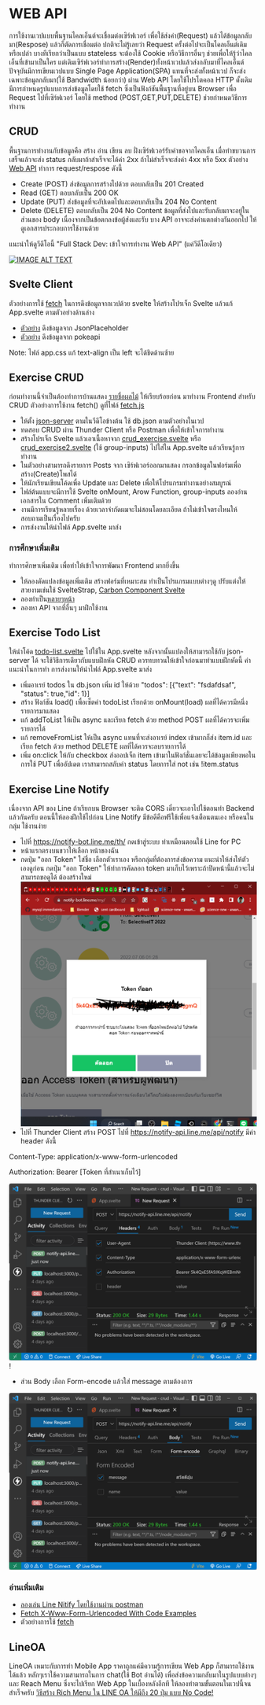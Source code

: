 # WEB API
การใช้งานเวปแบบพื้นฐานไคลเอ็นต์จะเชื่อมต่อเซิร์ฟเวอร์ เพื่อใช้ส่งค่า(Request) แล้วได้ข้อมูลกลับมา(Respose) แล้วก็ตัดการเชื่อมต่อ ปกติจะไม่รู้เลยว่า Request ครั้งต่อไปจะเป็นไคลเอ็นต์เดิมหรือเปล่า บางทีเรียกว่าเป็นแบบ stateless จะต้องใช้  Cookie หรือวิธีการอื่นๆ ช่วยเพื่อให้รู้ว่าไคลเอ็นที่เข้ามาเป็นใคร แต่เดิมเซิร์ฟเวอร์ทำการสร้าง(Render)ทั้งหน้าเวปแล้วส่งกลับมาที่ไคลเอ็นต์ ปัจจุบันมีการเขียนเวปแบบ Single Page Application(SPA) แทนที่จะส่งทั้งหน้าเวป ก็จะส่งเฉพาะข้อมูลกลับมา(ใช้ Bandwidth น้อยกว่า) ผ่าน Web API โดยใช้โปรโตคอล HTTP ดั้งเดิม มีการกำหนดรูปแบบการส่งข้อมูลโดยใช้ 
fetch ซึ่งเป็นฟังก์ชันพื้นฐานที่อยู่บน Browser เพื่อ Request ไปที่เซิร์ฟเวอร์ โดยใช้ method (POST,GET,PUT,DELETE) ช่วยกำหนดวิธีการทำงาน

## CRUD
พื้นฐานการทำงานกับข้อมูลคือ สร้าง อ่าน เขียน ลบ ฝั่งเซิร์ฟเวอร์รับคำขอจากไคลเอ็น เมื่อทำขบวนการเสร็จแล้วจะส่ง status กลับมาถ้าสำเร็จจะได้ค่า 2xx ถ้าไม่สำเร็จจะส่งค่า 4xx หรือ 5xx ตัวอย่าง 
[Web API](https://www.moesif.com/blog/technical/api-design/Which-HTTP-Status-Code-To-Use-For-Every-CRUD-App/) ทำการ request/respose ดังนี้
- Create (POST) ส่งข้อมูลการสร้างไปด้วย ตอบกลับเป็น 201 Created
- Read (GET) ตอบกลับเป็น 200 OK 
- Update (PUT)  ส่งข้อมูลที่จะอัปเดตไปและตอบกลับเป็น 204 No Content
- Delete (DELETE) ตอบกลับเป็น 204 No Content
ข้อมูลที่ส่งไปและรับกลับมาจะอยู่ในส่วนของ body
เนื่องจากเป็นข้อตกลงข้อผู้ส่งและรับ บาง API อาจจะส่งค่าแตกต่างกันออกไป ให้ดูเอกสารประกอบการใช้งานด้วย

แนะนำให้ดูวีดีโอนี้ "Full Stack Dev: เข้าใจการทำงาน Web API" (แค่วีดีโอเดียว)

[![IMAGE ALT TEXT](http://img.youtube.com/vi/c49Y5VKKW34/0.jpg)](https://www.youtube.com/watch?v=c49Y5VKKW34&list=PLWMbTFbTi55ODjx2GXM_PCEh5sMgEo8nq "Full Stack Dev: เข้าใจการทำงาน Web API")

## Svelte Client
ตัวอย่างการใช้ [fetch](https://developer.mozilla.org/en-US/docs/Web/API/Fetch_API/Using_Fetch) 
ในการดึงข้อมูลจากเวปด้วย svelte ให้สร้างโปรเจ็ก Svelte แล้วแก้ App.svelte ตามตัวอย่างด้านล่าง
- [ตัวอย่าง](./load-users.svelte) ดึงข้อมูลจาก JsonPlaceholder  
- [ตัวอย่าง](./load-pokemon.svelte) ดึงข้อมูลจาก pokeapi

Note: ไฟล์ app.css แก้ text-align เป็น left จะได้ชิดด้านซ้าย

## Exercise CRUD
  ก่อนทำงานนี้จำเป็นต้องทำการบ้านแสดง [รายชื่อผลไม้](../fruit-list/) ให้เรียบร้อยก่อน มาทำงาน Frontend สำหรับ CRUD ตัวอย่างการใช้งาน fetch() ดูที่ไฟล์ [fetch.js](./fetch.js)
- ให้ตั้ง [json-server](https://github.com/typicode/json-server) ตามในวีดีโอข้างต้น ใช้ db.json ตามตัวอย่างในเวป
- ทดสอบ CRUD ผ่าน Thunder Client หรือ Postman เพื่อให้เข้าใจการทำงาน  
- สร้างโปรเจ็ก Svelte แล้วเอาเนื้อหาจาก [crud_exercise.svelte](./crud_exercise.svelte) หรือ [crud_exercise2.svelte](./crud_exercise2.svelte) (ใช้ group-inputs) ไปใส่ใน App.svelte แล้วเรียนรู้การทำงาน
- ในตัวอย่างสามารถดึงรายการ Posts จาก เซิร์ฟเวอร์ออกมาแสดง กรอกข้อมูลในฟอร์มเพื่อสร้าง(Create)โพสได้ 
- ให้นักเรียนเขียนโค้ดเพื่อ Update และ Delete เพื่อให้โปรแกรมทำงานอย่างสมบูรณ์ 
- ไฟล์ต้นแบบจะมีการใช้ Svelte onMount, Arow Function, group-inputs ลองอ่านเอกสารใน Comment เพิ่มเติมด้วย
- งานมีการเรียนรู้หลายเรื่อง ด้วยเวลาจำกัดผมจะไม่สอนโดยละเอียด ถ้าไม่เข้าใจตรงไหนให้สอบถามเป็นเรื่องไปครับ
- การส่งงานให้นำไฟล์ App.svelte มาส่ง

### การศึกษาเพิ่มเติม
ทำการศึกษาเพิ่มเติม เพื่อทำให้เข้าใจการพัฒนา Frontend มากยิ่งขึ้น
- ให้ลองดัดแปลงข้อมูลเพิ่มเติม สร้างฟอร์มที่เหมาะสม ทำเป็นโปรแกรมแบบต่างๆดู ปรับแต่งให้สวยงามเช่นใช้ SvelteStrap, [Carbon Component Svelte](https://carbon-components-svelte.onrender.com/)  
- ลองทำเป็น[หลายๆหน้า](https://youtu.be/EPf7Ptwgvu8) 
- ลองหา API จากที่อื่นๆ มาฝึกใช้งาน

## Exercise Todo List 
ให้นำโค้ด [todo-list.svelte](./todo-list.svelte) ไปใช้ใน App.svelte หลังจากนั้นแปลงให้สามารถใช้กับ json-server ได้ จะใช้วิธีการเดียวกับแบบฝึกหัด CRUD ควรทบทวนให้เข้าใจก่อนมาทำแบบฝึกหัดนี้ คำแนะนำในการทำ การส่งงานให้นำไฟล์ App.svelte มาส่ง
- เพิ่มอาเรย์ todos ใน db.json เพิ่ม id ให้ด้วย  "todos": [{"text": "fsdafdsaf", "status": true,"id": 1}]
- สร้าง ฟังก์ชัน load() เพื่อเซ็ตค่า todoList เรียกด้วย onMount(load) ผลที่ได้ควรมีหนึ่งรายการมาแสดง
- แก้ addToList ให้เป็น async และเรียก fetch ด้วย method POST ผลที่ได้ควรจะเพิ่มรายการได้
- แก้ removeFromList ให้เป็น async แทนที่จะส่งอาเรย์ index เข้ามากก็ส่ง item.id และเรียก fetch ด้วย method DELETE 
 ผลที่ได้ควรจะลบรายการได้
- เพิ่ม on:click ให้กับ checkbox ส่งออปเจ็ก item เข้ามาในฟังก์ชั่นเลยจะได้ข้อมูลเพียงพอในการใช้ PUT เพื่ออัปเดต เราสามารถสลับค่า status โดยการใส่ not เช่น !item.status

## Exercise Line Notify
เนื่องจาก API ของ Line ถ้าเรียกบน Browser จะติด CORS เดี๋ยวจะเอาไปใช้ตอนทำ Backend แล้วกันครับ ตอนนี้ให้ลองฝึกใช้ไปก่อน 
Line Notify มีข้อดีคือฟรีใช้เพื่อแจ้งเตือนตนเอง หรือคนในกลุ่ม ใช้งานง่าย 

- ไปที่ https://notify-bot.line.me/th/ กดเข้าสู่ระบบ ทำเหมือนตอนใช้ Line for PC
- หน้าแรกตรงบนขวาให้เลือก หน้าของฉัน
- กดปุ่ม "ออก Token" ใส่ชื่อ เลือกตัวเราเอง หรือกลุ่มที่ต้องการส่งข้อความ แนะนำให้ส่งให้ตัวเองดูก่อน กดปุ่ม "ออก Token" ให้ทำการคัดลอก token มาเก็บไว้เพราะถ้าปิดหน้านี้แล้วจะไม่สามารถขอดูได้ ต้องสร้างใหม่![Alt text](line-notify-token.png)
- ไปที่ Thunder Client สร้าง POST ไปที่ https://notify-api.line.me/api/notify มีค่า header ดังนี้

Content-Type: application/x-www-form-urlencoded

Authorization: Bearer [Token ที่สำเนาเก็บไว้]

![Alt text](line-notify-post.png)!

- ส่วน Body เลือก Form-encode แล้วใส่ message ตามต้องการ

![Alt text](line-notify-body.png)


### อ่านเพิ่มเติม
- [ลองเล่น Line Nitify โดยใช้งานผ่าน postman](https://medium.com/amiearth/%E0%B8%A5%E0%B8%AD%E0%B8%87%E0%B9%80%E0%B8%A5%E0%B9%88%E0%B8%99-line-nitify-%E0%B9%82%E0%B8%94%E0%B8%A2%E0%B9%83%E0%B8%8A%E0%B9%89%E0%B8%87%E0%B8%B2%E0%B8%99%E0%B8%9C%E0%B9%88%E0%B8%B2%E0%B8%99-postman-39119378a60a)
- [Fetch X-Www-Form-Urlencoded With Code Examples](https://www.folkstalk.com/tech/fetch-x-www-form-urlencoded-with-code-examples/)
- ตัวอย่างการใช้ [fetch](https://developer.mozilla.org/en-US/docs/Web/API/Fetch_API/Using_Fetch) 

## LineOA
LineOA เหมาะกับการทำ Mobile App ราคาถูกแค่มีความรู้การเขียน Web App ก็สามารถใช้งานได้แล้ว หลักๆเราใช้ความสามารถในการ chat(ใช้ Bot อ่านได้) เพื่อส่งข้อความกลับมาในรูปแบบต่างๆ และ Reach Menu ซึ่งจะไปเรียก Web App ในเบื้องหลังอีกที ให้ลองทำตามขั้นตอนในเวปนี้จนสำเร็จครับ
[วิธีสร้าง Rich Menu ใน LINE OA ให้มีถึง 20 ปุ่ม แบบ No Code!](https://medium.com/linedevth/20-buttons-in-richmenu-dbbf21fde88f) 

